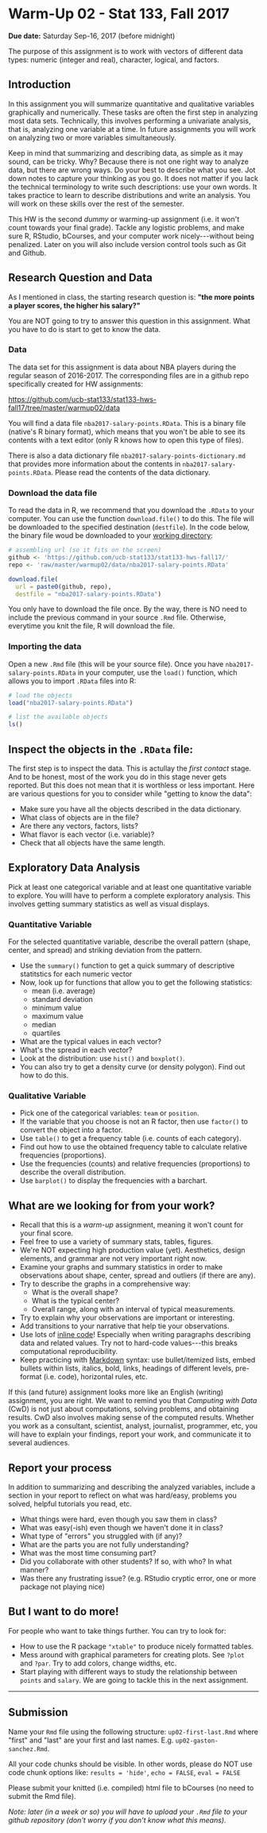 Warm-Up 02 - Stat 133, Fall 2017
================

**Due date:** Saturday Sep-16, 2017 (before midnight)

The purpose of this assignment is to work with vectors of different data types: numeric (integer and real), character, logical, and factors.

Introduction
------------

In this assignment you will summarize quantitative and qualitative variables graphically and numerically. These tasks are often the first step in analyzing most data sets. Technically, this involves performing a univariate analysis, that is, analyzing one variable at a time. In future assignments you will work on analyzing two or more variables simultaneously.

Keep in mind that summarizing and describing data, as simple as it may sound, can be tricky. Why? Because there is not one right way to analyze data, but there are wrong ways. Do your best to describe what you see. Jot down notes to capture your thinking as you go. It does not matter if you lack the technical terminology to write such descriptions: use your own words. It takes practice to learn to describe distributions and write an analysis. You will work on these skills over the rest of the semester.

This HW is the second *dummy* or warming-up assignment (i.e. it won't count towards your final grade). Tackle any logistic problems, and make sure R, RStudio, bCourses, and your computer work nicely---without being penalized. Later on you will also include version control tools such as Git and Github.

Research Question and Data
--------------------------

As I mentioned in class, the starting research question is: **"the more points a player scores, the higher his salary?"**

You are NOT going to try to answer this question in this assignment. What you have to do is start to get to know the data.

### Data

The data set for this assignment is data about NBA players during the regular season of 2016-2017. The corresponding files are in a github repo specifically created for HW assignments:

<https://github.com/ucb-stat133/stat133-hws-fall17/tree/master/warmup02/data>

You will find a data file `nba2017-salary-points.RData`. This is a binary file (native's R binary format), which means that you won't be able to see its contents with a text editor (only R knows how to open this type of files).

There is also a data dictionary file `nba2017-salary-points-dictionary.md` that provides more information about the contents in `nba2017-salary-points.RData`. Please read the contents of the data dictionary.

### Download the data file

To read the data in R, we recommend that you download the `.RData` to your computer. You can use the function `download.file()` to do this. The file will be downloaded to the specified destination (`destfile`). In the code below, the binary file woud be downloaded to your [working directory](https://www.computerhope.com/jargon/c/currentd.htm):

``` r
# assembling url (so it fits on the screen)
github <- 'https://github.com/ucb-stat133/stat133-hws-fall17/'
repo <- 'raw/master/warmup02/data/nba2017-salary-points.RData'

download.file(
  url = paste0(github, repo),
  destfile = "nba2017-salary-points.RData")
```

You only have to download the file once. By the way, there is NO need to include the previous command in your source `.Rmd` file. Otherwise, everytime you knit the file, R will download the file.

### Importing the data

Open a new `.Rmd` file (this will be your source file). Once you have `nba2017-salary-points.RData` in your computer, use the `load()` function, which allows you to import `.RData` files into R:

``` r
# load the objects
load("nba2017-salary-points.RData")

# list the available objects
ls()
```

Inspect the objects in the `.RData` file:
-----------------------------------------

The first step is to inspect the data. This is actullay the *first contact* stage. And to be honest, most of the work you do in this stage never gets reported. But this does not mean that it is worthless or less important. Here are various questions for you to consider while "getting to know the data":

-   Make sure you have all the objects described in the data dictionary.
-   What class of objects are in the file?
-   Are there any vectors, factors, lists?
-   What flavor is each vector (i.e. variable)?
-   Check that all objects have the same length.

Exploratory Data Analysis
-------------------------

Pick at least one categorical variable and at least one quantitative variable to explore. You willl have to perform a complete exploratory analysis. This involves getting summary statistics as well as visual displays.

### Quantitative Variable

For the selected quantitative variable, describe the overall pattern (shape, center, and spread) and striking deviation from the pattern.

-   Use the `summary()` function to get a quick summary of descriptive statitstics for each numeric vector
-   Now, look up for functions that allow you to get the following statistics:
    -   mean (i.e. average)
    -   standard deviation
    -   minimum value
    -   maximum value
    -   median
    -   quartiles
-   What are the typical values in each vector?
-   What's the spread in each vector?
-   Look at the distribution: use `hist()` and `boxplot()`.
-   You can also try to get a density curve (or density polygon). Find out how to do this.

### Qualitative Variable

-   Pick one of the categorical variables: `team` or `position`.
-   If the variable that you choose is not an R factor, then use `factor()` to convert the object into a factor.
-   Use `table()` to get a frequency table (i.e. counts of each category).
-   Find out how to use the obtained frequency table to calculate relative frequencies (proportions).
-   Use the frequencies (counts) and relative frequencies (proportions) to describe the overall distribution.
-   Use `barplot()` to display the frequencies with a barchart.

What are we looking for from your work?
---------------------------------------

-   Recall that this is a *warm-up* assignment, meaning it won't count for your final score.
-   Feel free to use a variety of summary stats, tables, figures.
-   We're NOT expecting high production value (yet). Aesthetics, design elements, and grammar are not very important right now.
-   Examine your graphs and summary statistics in order to make observations about shape, center, spread and outliers (if there are any).
-   Try to describe the graphs in a comprehensive way:
    -   What is the overall shape?
    -   What is the typical center?
    -   Overall range, along with an interval of typical measurements.
-   Try to explain why your observations are important or interesting.
-   Add transitions to your narrative that help tie your observations.
-   Use lots of [inline code](http://rmarkdown.rstudio.com/lesson-4.html)! Especially when writing paragraphs describing data and related values. Try not to hard-code values---this breaks computational reproducibility.
-   Keep practicing with [Markdown](http://rmarkdown.rstudio.com/lesson-1.html) syntax: use bullet/itemized lists, embed bullets within lists, italics, bold, links, headings of different levels, pre-format (i.e. code), horizontal rules, etc.

If this (and future) assignment looks more like an English (writing) assignment, you are right. We want to remind you that *Computing with Data* (CwD) is not just about computations, solving problems, and obtaining results. CwD also involves making sense of the computed results. Whether you work as a consultant, scientist, analyst, journalist, programmer, etc, you will have to explain your findings, report your work, and communicate it to several audiences.

Report your process
-------------------

In addition to summarizing and describing the analyzed variables, include a section in your report to reflect on what was hard/easy, problems you solved, helpful tutorials you read, etc.

-   What things were hard, even though you saw them in class?
-   What was easy(-ish) even though we haven't done it in class?
-   What type of "errors" you struggled with (if any)?
-   What are the parts you are not fully understanding?
-   What was the most time consuming part?
-   Did you collaborate with other students? If so, with who? In what manner?
-   Was there any frustrating issue? (e.g. RStudio cryptic error, one or more package not playing nice)

But I want to do more!
----------------------

For people who want to take things further. You can try to look for:

-   How to use the R package `"xtable"` to produce nicely formatted tables.
-   Mess around with graphical parameters for creating plots. See `?plot` and `?par`. Try to add colors, change widths, etc.
-   Start playing with different ways to study the relationship between `points` and `salary`. We are going to tackle this in the next assignment.

------------------------------------------------------------------------

Submission
----------

Name your `Rmd` file using the following structure: `up02-first-last.Rmd` where "first" and "last" are your first and last names. E.g. `up02-gaston-sanchez.Rmd`.

All your code chunks should be visible. In other words, please do NOT use code chunk options like: `results = 'hide'`, `echo = FALSE`, `eval = FALSE`

Please submit your knitted (i.e. compiled) html file to bCourses (no need to submit the Rmd file).

*Note: later (in a week or so) you will have to upload your `.Rmd` file to your github repository (don't worry if you don't know what this means).*
